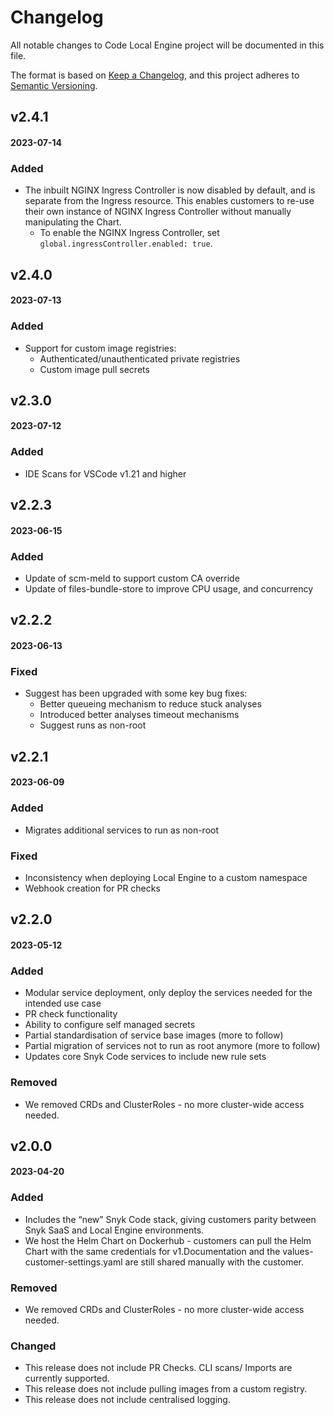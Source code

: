 # Changelog

All notable changes to Code Local Engine project will be documented in this file.

The format is based on [Keep a Changelog](https://keepachangelog.com/en/1.0.0/),
and this project adheres to [Semantic Versioning](https://semver.org/spec/v2.0.0.html).

## v2.4.1
#### 2023-07-14

### Added
- The inbuilt NGINX Ingress Controller is now disabled by default, and is separate from the Ingress resource. This enables customers to re-use their own instance of NGINX Ingress Controller without manually manipulating the Chart.
    - To enable the NGINX Ingress Controller, set `global.ingressController.enabled: true`.

## v2.4.0
#### 2023-07-13

### Added
- Support for custom image registries:
  - Authenticated/unauthenticated private registries
  - Custom image pull secrets

## v2.3.0
#### 2023-07-12

### Added
- IDE Scans for VSCode v1.21 and higher

## v2.2.3
#### 2023-06-15

### Added
- Update of scm-meld to support custom CA override
- Update of files-bundle-store to improve CPU usage, and concurrency
  
## v2.2.2
#### 2023-06-13

### Fixed
- Suggest has been upgraded with some key bug fixes:
  - Better queueing mechanism to reduce stuck analyses
  - Introduced better analyses timeout mechanisms
  - Suggest runs as non-root
  
## v2.2.1
#### 2023-06-09

### Added
- Migrates additional services to run as non-root
  
### Fixed
- Inconsistency when deploying Local Engine to a custom namespace
- Webhook creation for PR checks

## v2.2.0
#### 2023-05-12

### Added

- Modular service deployment, only deploy the services needed for the intended use case
- PR check functionality
- Ability to configure self managed secrets
- Partial standardisation of service base images (more to follow)
- Partial migration of services not to run as root anymore (more to follow)
- Updates core Snyk Code services to include new rule sets

### Removed

- We removed CRDs and ClusterRoles - no more cluster-wide access needed.

## v2.0.0
#### 2023-04-20

### Added

- Includes the “new” Snyk Code stack, giving customers parity between Snyk SaaS and Local Engine environments.
- We host the Helm Chart on Dockerhub - customers can pull the Helm Chart with the same credentials for v1.Documentation and the values-customer-settings.yaml are still shared manually with the customer.

### Removed

- We removed CRDs and ClusterRoles - no more cluster-wide access needed.

### Changed

- This release does not include PR Checks. CLI scans/ Imports are currently supported.
- This release does not include pulling images from a custom registry.
- This release does not include centralised logging.